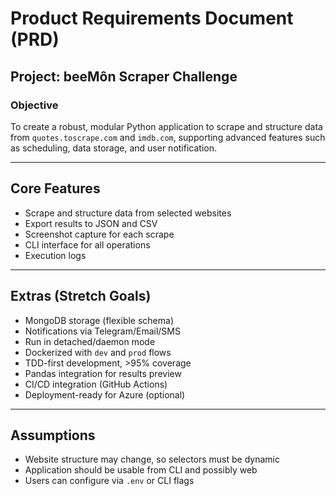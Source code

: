 # Product Requirements Document (PRD)

## Project: beeMôn Scraper Challenge

### Objective
To create a robust, modular Python application to scrape and structure data from `quotes.toscrape.com` and `imdb.com`, supporting advanced features such as scheduling, data storage, and user notification.

---

## Core Features
- Scrape and structure data from selected websites
- Export results to JSON and CSV
- Screenshot capture for each scrape
- CLI interface for all operations
- Execution logs

---

## Extras (Stretch Goals)
- MongoDB storage (flexible schema)
- Notifications via Telegram/Email/SMS
- Run in detached/daemon mode
- Dockerized with `dev` and `prod` flows
- TDD-first development, >95% coverage
- Pandas integration for results preview
- CI/CD integration (GitHub Actions)
- Deployment-ready for Azure (optional)

---

## Assumptions
- Website structure may change, so selectors must be dynamic
- Application should be usable from CLI and possibly web
- Users can configure via `.env` or CLI flags
